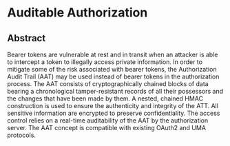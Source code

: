 # Auditable Authorization

## Abstract

Bearer tokens are vulnerable at rest and in transit when an attacker is able to intercept a token to illegally access private information. In order to mitigate some of the risk associated with bearer tokens, the Authorization Audit Trail (AAT) may be used instead of bearer tokens in the authorization process. The AAT consists of cryptographically chained blocks of data bearing a chronological tamper-resistant records of all their possessors and the changes that have been made by them. A nested, chained HMAC construction is used to ensure the authenticity and integrity of the ATT. All sensitive information are encrypted to preserve confidentiality. The access control relies on a real-time auditability of the AAT by the authorization server. The AAT concept is compatible with existing OAuth2 and UMA protocols.
